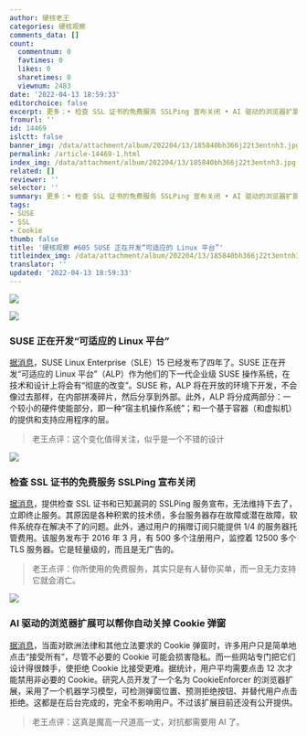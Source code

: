 ```yaml
---
author: 硬核老王
categories: 硬核观察
comments_data: []
count:
  commentnum: 0
  favtimes: 0
  likes: 0
  sharetimes: 0
  viewnum: 2483
date: '2022-04-13 18:59:33'
editorchoice: false
excerpt: 更多：• 检查 SSL 证书的免费服务 SSLPing 宣布关闭 • AI 驱动的浏览器扩展可以帮你自动关掉 Cookie 弹窗
fromurl: ''
id: 14469
islctt: false
banner_img: /data/attachment/album/202204/13/185840bh366j22t3entnh3.jpg
permalink: /article-14469-1.html
index_img: /data/attachment/album/202204/13/185840bh366j22t3entnh3.jpg
related: []
reviewer: ''
selector: ''
summary: 更多：• 检查 SSL 证书的免费服务 SSLPing 宣布关闭 • AI 驱动的浏览器扩展可以帮你自动关掉 Cookie 弹窗
tags:
- SUSE
- SSL
- Cookie
thumb: false
title: '硬核观察 #605 SUSE 正在开发“可适应的 Linux 平台”'
titleindex_img: /data/attachment/album/202204/13/185840bh366j22t3entnh3.jpg
translator: ''
updated: '2022-04-13 18:59:33'
---
```


![](/data/attachment/album/202204/13/185840bh366j22t3entnh3.jpg)


![](/data/attachment/album/202204/13/185848ovzlrfl4ek4fg2fk.jpg)


### SUSE 正在开发“可适应的 Linux 平台”


[据消息](https://www.phoronix.com/scan.php?page=news_item&px=SUSE-Adaptable-Linux-Platform)，SUSE Linux Enterprise（SLE）15 已经发布了四年了。SUSE 正在开发“可适应的 Linux 平台”（ALP）作为他们的下一代企业级 SUSE 操作系统，在技术和设计上将会有“彻底的改变”。SUSE 称，ALP 将在开放的环境下开发，不会像过去那样，在内部拼凑碎片，然后分享到外部。此外，ALP 将分成两部分：一个较小的硬件使能部分，即一种“宿主机操作系统”；和一个基于容器（和虚拟机）的提供和支持应用程序的层。



> 
> 老王点评：这个变化值得关注，似乎是一个不错的设计
> 
> 
> 


![](/data/attachment/album/202204/13/185858bhz4z04h4ssmdhmy.jpg)


### 检查 SSL 证书的免费服务 SSLPing 宣布关闭


[据消息](https://www.theregister.com/2022/04/12/sslping_to_ping_no_more/)，提供检查 SSL 证书和已知漏洞的 SSLPing 服务宣布，无法维持下去了，立即终止服务。其原因是各种积累的技术债，多台服务器存在故障或潜在故障，软件系统存在解决不了的问题。此外，通过用户的捐赠订阅只能提供 1/4 的服务器托管费用。该服务发布于 2016 年 3 月，有 500 多个注册用户，监控着 12500 多个 TLS 服务器。它是轻量级的，而且是无广告的。



> 
> 老王点评：你所使用的免费服务，其实只是有人替你买单，而一旦无力支持它就会消亡。
> 
> 
> 


![](/data/attachment/album/202204/13/185913gzwm0w5cc0kz27z7.jpg)


### AI 驱动的浏览器扩展可以帮你自动关掉 Cookie 弹窗


[据消息](https://www.theregister.com/2022/04/12/cookie_consent_is_broken_and/)，当面对欧洲法律和其他立法要求的 Cookie 弹窗时，许多用户只是简单地点击“接受所有”，尽管不必要的 Cookie 可能会损害隐私。而一些网站专门把它们设计得很棘手，使拒绝 Cookie 比接受更难。据统计，用户平均需要点击 12 次才能禁用非必要的 Cookie。研究人员开发了一个名为 CookieEnforcer 的浏览器扩展，采用了一个机器学习模型，可检测弹窗位置、预测拒绝按钮、并替代用户点击拒绝。这都是在后台完成的，完全不影响用户。不过该扩展目前还没有公开提供。



> 
> 老王点评：这真是魔高一尺道高一丈，对抗都需要用 AI 了。
> 
> 
>